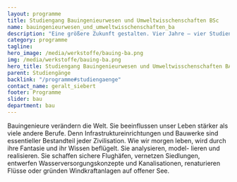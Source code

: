 ```yaml
---
layout: programme
title: Studiengang Bauingenieurwesen und Umweltwisschenschaften BSc
name: bauingenieurwesen_und_umweltwisschenschaften_ba
description: "Eine größere Zukunft gestalten. Vier Jahre – vier Studienprofile – beste Berufsaussichten"
category: programme
tagline: 
hero_image: /media/werkstoffe/bauing-ba.png
img: /media/werkstoffe/bauing-ba.png
hero_title: Studiengang Bauingenieurwesen und Umweltwisschenschaften BA
parent: Studiengänge
backlink: "/programme#studiengaenge"
contact_name: geralt_siebert
footer: Programme
slider: bau
department: bau
---
```



Bauingenieure verändern die Welt. Sie beeinflussen unser Leben stärker als viele
andere Berufe. Denn Infrastruktureinrichtungen und Bauwerke sind essentieller
Bestandteil jeder Zivilisation. Wie wir morgen leben, wird durch ihre Fantasie
und ihr Wissen beflügelt. Sie analysieren, model- lieren und realisieren. Sie
schaffen sichere Flughäfen, vernetzen Siedlungen, entwerfen
Wasserversorgungskonzepte und Kanalisationen, renaturieren Flüsse oder gründen
Windkraftanlagen auf offener See.

